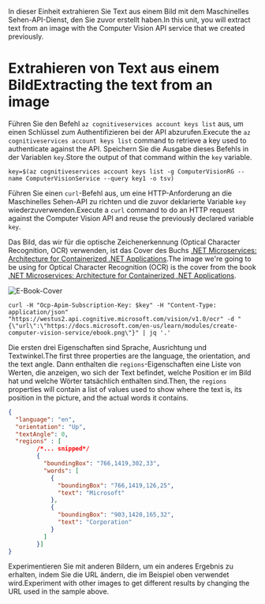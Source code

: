 <span data-ttu-id="a739b-101">In dieser Einheit extrahieren Sie Text aus einem Bild mit dem Maschinelles Sehen-API-Dienst, den Sie zuvor erstellt haben.</span><span class="sxs-lookup"><span data-stu-id="a739b-101">In this unit, you will extract text from an image with the Computer Vision API service that we created previously.</span></span>

# <a name="extracting-the-text-from-an-image"></a><span data-ttu-id="a739b-102">Extrahieren von Text aus einem Bild</span><span class="sxs-lookup"><span data-stu-id="a739b-102">Extracting the text from an image</span></span>

<span data-ttu-id="a739b-103">Führen Sie den Befehl `az cognitiveservices account keys list` aus, um einen Schlüssel zum Authentifizieren bei der API abzurufen.</span><span class="sxs-lookup"><span data-stu-id="a739b-103">Execute the `az cognitiveservices account keys list` command to retrieve a key used to authenticate against the API.</span></span> <span data-ttu-id="a739b-104">Speichern Sie die Ausgabe dieses Befehls in der Variablen `key`.</span><span class="sxs-lookup"><span data-stu-id="a739b-104">Store the output of that command within the `key` variable.</span></span>

```azurecli
key=$(az cognitiveservices account keys list -g ComputerVisionRG --name ComputerVisionService --query key1 -o tsv)
```

<span data-ttu-id="a739b-105">Führen Sie einen `curl`-Befehl aus, um eine HTTP-Anforderung an die Maschinelles Sehen-API zu richten und die zuvor deklarierte Variable `key` wiederzuverwenden.</span><span class="sxs-lookup"><span data-stu-id="a739b-105">Execute a `curl` command to do an HTTP request against the Computer Vision API and reuse the previously declared variable `key`.</span></span>

<span data-ttu-id="a739b-106">Das Bild, das wir für die optische Zeichenerkennung (Optical Character Recognition, OCR) verwenden, ist das Cover des Buchs [.NET Microservices: Architecture for Containerized .NET Applications](/dotnet/standard/microservices-architecture/).</span><span class="sxs-lookup"><span data-stu-id="a739b-106">The image we're going to be using for Optical Character Recognition (OCR) is the cover from the book [.NET Microservices: Architecture for Containerized .NET Applications](/dotnet/standard/microservices-architecture/).</span></span>

![E-Book-Cover](../images/ebook.png)

```azurecli
curl -H "Ocp-Apim-Subscription-Key: $key" -H "Content-Type: application/json" "https://westus2.api.cognitive.microsoft.com/vision/v1.0/ocr" -d "{\"url\":\"https://docs.microsoft.com/en-us/learn/modules/create-computer-vision-service/ebook.png\"}" | jq '.'
```

<span data-ttu-id="a739b-108">Die ersten drei Eigenschaften sind Sprache, Ausrichtung und Textwinkel.</span><span class="sxs-lookup"><span data-stu-id="a739b-108">The first three properties are the language, the orientation, and the text angle.</span></span> <span data-ttu-id="a739b-109">Dann enthalten die `regions`-Eigenschaften eine Liste von Werten, die anzeigen, wo sich der Text befindet, welche Position er im Bild hat und welche Wörter tatsächlich enthalten sind.</span><span class="sxs-lookup"><span data-stu-id="a739b-109">Then, the `regions` properties will contain a list of values used to show where the text is, its position in the picture, and the actual words it contains.</span></span>

```json
{
  "language": "en",
  "orientation": "Up",
  "textAngle": 0,
  "regions" : [
        /*... snipped*/
        {
          "boundingBox": "766,1419,302,33",
          "words": [
            {
              "boundingBox": "766,1419,126,25",
              "text": "Microsoft"
            },
            {
              "boundingBox": "903,1420,165,32",
              "text": "Corporation"
            }
          ]
        }]
}
```

<span data-ttu-id="a739b-110">Experimentieren Sie mit anderen Bildern, um ein anderes Ergebnis zu erhalten, indem Sie die URL ändern, die im Beispiel oben verwendet wird.</span><span class="sxs-lookup"><span data-stu-id="a739b-110">Experiment with other images to get different results by changing the URL used in the sample above.</span></span>